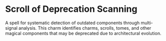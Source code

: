 # Scroll of Deprecation Scanning

A spell for systematic detection of outdated components through multi-signal analysis. This charm identifies charms, scrolls, tomes, and other magical components that may be deprecated due to architectural evolution.

